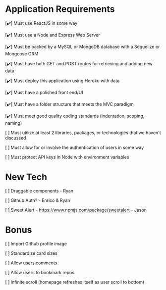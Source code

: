 # Application Requirements

[✔️] Must use ReactJS in some way

[✔️] Must use a Node and Express Web Server

[✔️] Must be backed by a MySQL or MongoDB database with a Sequelize or Mongoose ORM

[✔️] Must have both GET and POST routes for retrieving and adding new data

[✔️] Must deploy this application using Heroku with data

[✔️] Must have a polished front end/UI

[✔️] Must have a folder structure that meets the MVC paradigm

[✔️] Must meet good quality coding standards (indentation, scoping, naming)

[ ] Must utilize at least 2 libraries, packages, or technologies that we haven't discussed

[ ] Must allow for or involve the authentication of users in some way

[ ] Must protect API keys in Node with environment variables

# New Tech
[ ] Draggable components - Ryan

[ ] Github Auth? - Enrico & Ryan

[ ] Sweet Alert - https://www.npmjs.com/package/sweetalert - Jason


# Bonus

[ ] Import Github profile image

[ ] Standardize card sizes

[ ] Allow users comments

[ ] Allow users to bookmark repos

[ ] Infinite scroll (homepage refreshes itself as user scroll to bottom)